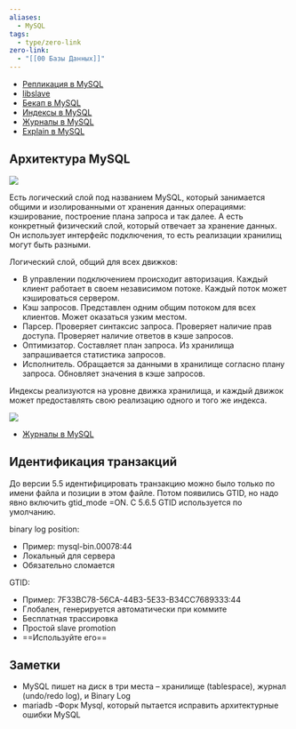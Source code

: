 ```yaml
---
aliases:
  - MySQL
tags:
  - type/zero-link
zero-link:
  - "[[00 Базы Данных]]"
---
```

- [Репликация в MySQL](Репликация%20в%20MySQL.md)
- [libslave](libslave.md)
- [Бекап в MySQL](Бекап%20в%20MySQL.md)
- [Индексы в MySQL](Индексы%20в%20MySQL.md)
- [Журналы в MySQL](Журналы%20в%20MySQL.md)
- [Explain в MySQL](Explain%20в%20MySQL.md)

## Архитектура MySQL
![](Pasted%20image%2020240613195204.png)

Есть логический слой под названием MySQL, который занимается общими и изолированными от хранения данных операциями: кэширование, построение плана запроса и так далее. А есть конкретный физический слой, который отвечает за хранение данных. Он использует интерфейс подключения, то есть реализации хранилищ могут быть разными.

Логический слой, общий для всех движков:
- В управлении подключением происходит авторизация. Каждый клиент работает в своем независимом потоке. Каждый поток может кэшироваться сервером.
- Кэш запросов. Представлен одним общим потоком для всех клиентов. Может оказаться узким местом.
- Парсер. Проверяет синтаксис запроса. Проверяет наличие прав доступа. Проверяет наличие ответов в кэше запросов.
- Оптимизатор. Составляет план запроса. Из хранилища запрашивается статистика запросов.
- Исполнитель. Обращается за данными в хранилище согласно плану запроса. Обновляет значения в кэше запросов.



Индексы реализуются на уровне движка хранилища, и каждый движок может предоставлять свою реализацию одного и того же индекса.


![](Pasted%20image%2020240528082025.png)





- [Журналы в MySQL](Журналы%20в%20MySQL.md)
## Идентификация транзакций
До версии 5.5 идентифицировать транзакцию можно было только по имени файла и позиции в этом файле. Потом появились GTID, но надо явно включить gtid_mode =ON. C 5.6.5 GTID используется по умолчанию.

binary log position:
- Пример: mysql-bin.00078:44
- Локальный для сервера
- Обязательно сломается

GTID:
- Пример: 7F33BC78-56CA-44B3-5E33-B34CC7689333:44
- Глобален, генерируется автоматически при коммите
- Бесплатная трассировка
- Простой slave promotion
- ==Используйте его==

## Заметки
- MySQL пишет на диск в три места – хранилище (tablespace), журнал (undo/redo log), и Binary Log
- mariadb -Форк Mysql, который пытается исправить архитектурные ошибки MySQL